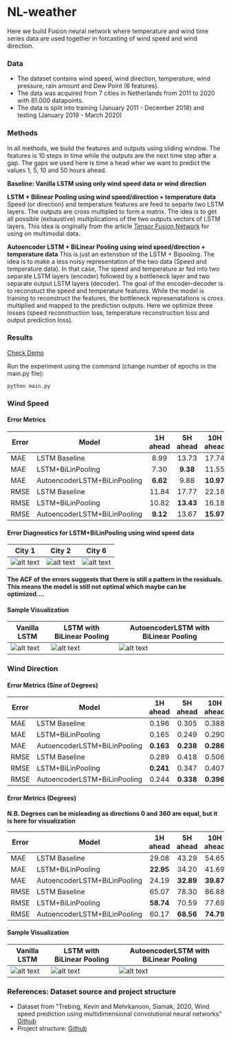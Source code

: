 # NL-weather

Here we build Fusion neural network where temperature and wind time series data are used together in forcasting of wind speed and wind direction. 

### Data

- The dataset contains wind speed, wind direction, temperature, wind pressure, rain amount and Dew Point (6 features). 
- The data was acquired from 7 cities in Netherlands from 2011 to 2020 with 81.000 datapoints. 
- The data is split into training (January 2011 - December 2018) and testing (January 2019 - March 2020)

### Methods
In all methods, we build the features and outputs using sliding window. The features is 10 steps in time while the outputs are the next time step after a gap. The gaps we used here is time a head wher we want to predict the values 1, 5, 10 and 50 hours ahead.  

**Baseline: Vanilla LSTM using only wind speed data or wind direction**

**LSTM + Bilinear Pooling using wind speed/direction + temperature data**
Speed (or direction) and temperature features are feed to separte two LSTM layers. The outputs are cross multipled to form a matrix. The idea is to get all possible (exhaustive) multiplications of the two outputs vectors of LSTM layers. This idea is originally from the article [Tensor Fusion Network](https://arxiv.org/abs/1707.07250) for using on multimodal data.

**Autoencoder LSTM + BiLinear Pooling using wind speed/direction + temperature data**
This is just an extenstion of the LSTM + Bipooling. The idea is to make a less noisy representation of the two data (Speed and temperature data). In that case, The speed and temperature ar fed into two separate LSTM layers (encoder) followed by a bottleneck layer and two separate output LSTM layers (decoder). The goal of the encoder-decoder is to reconstuct the speed and temperature features. While the model is training to reconstruct the features, the bottleneck represenatations is cross multiplied and mapped to the prediction outputs. Here we optimize three losses (speed reconstruction loss, temperature reconstruction loss and output prediction loss).


### Results
[Check Demo](https://github.com/mhmdrdwn/NLweather/blob/main/demo.ipynb)

Run the experiment using the command (change number of epochs in the main.py file):
```
python main.py
```

### Wind Speed

#### Error Metrics

| Error | Model                        | 1H ahead | 5H ahead|10H ahead  |50H ahead    |
|-------| ---------------------------- |:--------:|:-------:|:---------:|:-----------:|
| MAE   | LSTM Baseline                |  8.99    |  13.73  |   17.74   |  18.91      |
| MAE   | LSTM+BiLinPooling            |  7.30    |**9.38** |   11.55   |  17.33      | 
| MAE   | AutoencoderLSTM+BiLinPooling | **6.62** |  9.88   | **10.97** |  **16.45**  |
| RMSE  | LSTM Baseline                | 11.84    |  17.77  |   22.18   |  24.19      |
| RMSE  | LSTM+BiLinPooling            | 10.82    |**13.43**|   16.18   |  22.81      |
| RMSE  | AutoencoderLSTM+BiLinPooling |  **9.12**|  13.67  | **15.97** |  **21.85**  |

#### Error Diagnostics for LSTM+BiLinPooling using wind speed data
| City 1  | City 2 | City 6 |
|---------------| ---------------------------|-------------------------------------- |
| ![alt text](https://github.com/mhmdrdwn/NLweather/blob/main/plots/city1_error.png) | ![alt text](https://github.com/mhmdrdwn/NLweather/blob/main/plots/city2_error.png) | ![alt text](https://github.com/mhmdrdwn/NLweather/blob/main/plots/city6_error.png) |

**The ACF of the errors suggests that there is still a pattern in the residuals. This means the model is still not optimal which maybe can be optimized....**

#### Sample Visualization

| Vanilla LSTM  | LSTM with BiLinear Pooling | AutoencoderLSTM with BiLinear Pooling |
|---------------| ---------------------------|-------------------------------------- |
| ![alt text](https://github.com/mhmdrdwn/NLweather/blob/main/plots/lstm_speed.png) | ![alt text](https://github.com/mhmdrdwn/NLweather/blob/main/plots/lstm_bi_speed.png) | ![alt text](https://github.com/mhmdrdwn/NLweather/blob/main/plots/ae_bi_speed.png) |


### Wind Direction

#### Error Metrics (Sine of Degrees)

| Error | Model                        | 1H ahead  | 5H ahead  |10H ahead  |50H ahead  |
|-------| ---------------------------- |:---------:|:---------:|:---------:|:---------:|
| MAE   | LSTM Baseline                |  0.196    |  0.305    |   0.388   |  0.537    |
| MAE   | LSTM+BiLinPooling            |  0.165    |  0.249    |   0.290   |  0.494    |
| MAE   | AutoencoderLSTM+BiLinPooling |  **0.163**|  **0.238**| **0.286** |  **0.470**|
| RMSE  | LSTM Baseline                |  0.289    |  0.418    |   0.506   |  0.637    |
| RMSE  | LSTM+BiLinPooling            |  **0.241**|  0.347    |   0.407   |  0.599    |
| RMSE  | AutoencoderLSTM+BiLinPooling |  0.244    |  **0.338**| **0.396** |  **0.576**|


#### Error Metrics (Degrees)

**N.B. Degrees can be misleading as directions 0 and 360 are equal, but it is here for visualization**

| Error | Model                        | 1H ahead  | 5H ahead  |10H ahead  |50H ahead    |
|-------| ---------------------------- |:---------:|:---------:|:---------:|:-----------:|
| MAE   | LSTM Baseline                |  29.08    |  43.29    |   54.65   |  69.39      | 
| MAE   | LSTM+BiLinPooling            |  **22.95**|  34.20    |   41.69   |  65.93      | 
| MAE   | AutoencoderLSTM+BiLinPooling |  24.19    |**32.89**  | **39.87** | **65.72**   |
| RMSE  | LSTM Baseline                |  65.07    |  78.30    |   86.88   | **91.49**   |
| RMSE  | LSTM+BiLinPooling            |  **58.74**|  70.59    |   77.69   |  93.05      |
| RMSE  | AutoencoderLSTM+BiLinPooling |  60.17    |**68.56**  | **74.79** |    94.68    |


#### Sample Visualization

| Vanilla LSTM  | LSTM with BiLinear Pooling | AutoencoderLSTM with BiLinear Pooling |
|---------------| -------------------------- | ------------------------------------- |
| ![alt text](https://github.com/mhmdrdwn/NLweather/blob/main/plots/lstm_dir.png) | ![alt text](https://github.com/mhmdrdwn/NLweather/blob/main/plots/lstm_bi_dir.png) | ![alt text](https://github.com/mhmdrdwn/NLweather/blob/main/plots/ae_bi_dir.png) |


### References: Dataset source and project structure
- Dataset from "Trebing, Kevin and Mehrkanoon, Siamak, 2020, Wind speed prediction using multidimensional convolutional neural networks" [Github](https://github.com/HansBambel/multidim_conv)
- Project structure: [Github](https://github.com/ossez-com/python-project-structure-sample)

